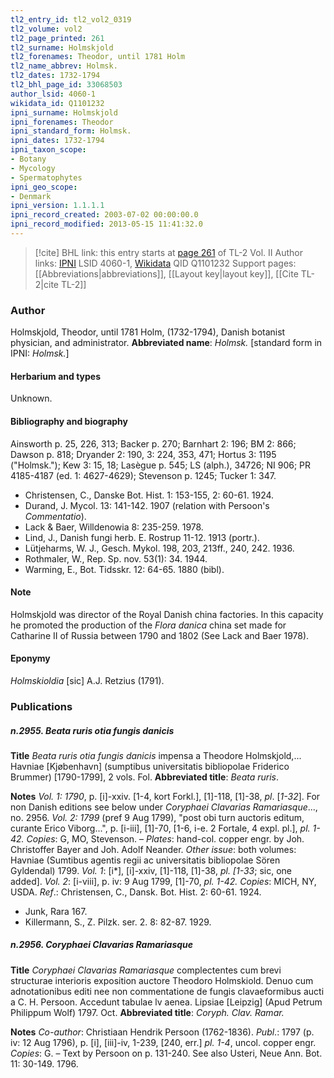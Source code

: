 ```yaml
---
tl2_entry_id: tl2_vol2_0319
tl2_volume: vol2
tl2_page_printed: 261
tl2_surname: Holmskjold
tl2_forenames: Theodor, until 1781 Holm
tl2_name_abbrev: Holmsk.
tl2_dates: 1732-1794
tl2_bhl_page_id: 33068503
author_lsid: 4060-1
wikidata_id: Q1101232
ipni_surname: Holmskjold
ipni_forenames: Theodor
ipni_standard_form: Holmsk.
ipni_dates: 1732-1794
ipni_taxon_scope: 
- Botany
- Mycology
- Spermatophytes
ipni_geo_scope: 
- Denmark
ipni_version: 1.1.1.1
ipni_record_created: 2003-07-02 00:00:00.0
ipni_record_modified: 2013-05-15 11:41:32.0
---
```


> [!cite] BHL link: this entry starts at [page 261](https://www.biodiversitylibrary.org/page/33068503) of TL-2 Vol. II
> Author links: [IPNI](https://www.ipni.org/a/4060-1) LSID 4060-1, [Wikidata](https://www.wikidata.org/wiki/Q1101232) QID Q1101232
> Support pages: [[Abbreviations|abbreviations]], [[Layout key|layout key]], [[Cite TL-2|cite TL-2]]

### Author

Holmskjold, Theodor, until 1781 Holm, (1732-1794), Danish botanist physician, and administrator. 
**Abbreviated name**: *Holmsk.* \[standard form in IPNI: *Holmsk.*\]

#### Herbarium and types

Unknown.

#### Bibliography and biography

Ainsworth p. 25, 226, 313; Backer p. 270; Barnhart 2: 196; BM 2: 866; Dawson p. 818; Dryander 2: 190, 3: 224, 353, 471; Hortus 3: 1195 ("Holmsk."); Kew 3: 15, 18; Lasègue p. 545; LS (alph.), 34726; NI 906; PR 4185-4187 (ed. 1: 4627-4629); Stevenson p. 1245; Tucker 1: 347.
- Christensen, C., Danske Bot. Hist. 1: 153-155, 2: 60-61. 1924.
- Durand, J. Mycol. 13: 141-142. 1907 (relation with Persoon's *Commentatio*).
- Lack & Baer, Willdenowia 8: 235-259. 1978.
- Lind, J., Danish fungi herb. E. Rostrup 11-12. 1913 (portr.).
- Lütjeharms, W. J., Gesch. Mykol. 198, 203, 213ff., 240, 242. 1936.
- Rothmaler, W., Rep. Sp. nov. 53(1): 34. 1944.
- Warming, E., Bot. Tidsskr. 12: 64-65. 1880 (bibl).

#### Note

Holmskjold was director of the Royal Danish china factories. In this capacity he promoted the production of the *Flora danica* china set made for Catharine II of Russia between 1790 and 1802 (See Lack and Baer 1978).

#### Eponymy

*Holmskioldia* \[sic\] A.J. Retzius (1791).

### Publications

##### n.2955. Beata ruris otia fungis danicis

**Title**
*Beata ruris otia fungis danicis* impensa a Theodore Holmskjold,... Havniae \[Kjøbenhavn\] (sumptibus universitatis bibliopolae Friderico Brummer) \[1790-1799\], 2 vols. Fol.
**Abbreviated title**: *Beata ruris*.

**Notes**
*Vol. 1: 1790*, p. \[i\]-xxiv. \[1-4, kort Forkl.\], \[1\]-118, \[1\]-38, *pl*. \[*1-32*\]. For non Danish editions see below under *Coryphaei Clavarias Ramariasque*..., no. 2956.
*Vol. 2: 1799* (pref 9 Aug 1799), "post obi turn auctoris editum, curante Erico Viborg...", p. \[i-iii\], \[1\]-70, \[1-6, i-e. 2 Fortale, 4 expl. pl.\], *pl. 1-42.*
*Copies*: G, MO, Stevenson. – *Plates*: hand-col. copper engr. by Joh. Christoffer Bayer and Joh. Adolf Neander.
*Other issue*: both volumes: Havniae (Sumtibus agentis regii ac universitatis bibliopolae Sören Gyldendal) 1799.
*Vol. 1*: \[i\*\], \[i\]-xxiv, \[1\]-118, \[1\]-38, *pl. \[1-33*; sic, one added\].
*Vol. 2*: \[i-viii\], p. iv: 9 Aug 1799, \[1\]-70, *pl. 1-42.*
*Copies*: MICH, NY, USDA.
*Ref*.: Christensen, C., Dansk. Bot. Hist. 2: 60-61. 1924.
- Junk, Rara 167.
- Killermann, S., Z. Pilzk. ser. 2. 8: 82-87. 1929.

##### n.2956. Coryphaei Clavarias Ramariasque

**Title**
*Coryphaei Clavarias Ramariasque* complectentes cum brevi structurae interioris exposition auctore Theodoro Holmskiold. Denuo cum adnotationibus editi nee non commentatione de fungis clavaeformibus aucti a C. H. Persoon. Accedunt tabulae lv aenea. Lipsiae \[Leipzig\] (Apud Petrum Philippum Wolf) 1797. Oct.
**Abbreviated title**: *Coryph. Clav. Ramar.*

**Notes**
*Co-author*: Christiaan Hendrik Persoon (1762-1836).
*Publ*.: 1797 (p. iv: 12 Aug 1796), p. \[i\], \[iii\]-iv, 1-239, \[240, err.\] *pl. 1-4*, uncol. copper engr.
*Copies*: G. – Text by Persoon on p. 131-240. See also Usteri, Neue Ann. Bot. 11: 30-149. 1796.

